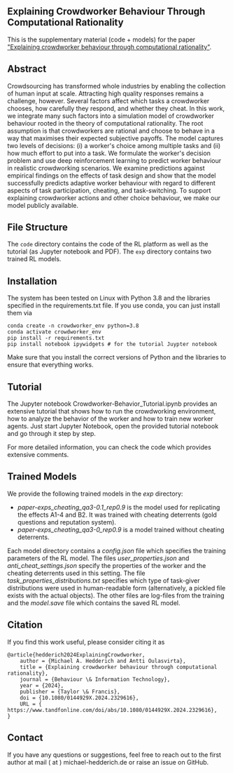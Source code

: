 
## Explaining Crowdworker Behaviour Through Computational Rationality

This is the supplementary material (code + models) for the paper ["Explaining crowdworker behaviour through computational rationality"](https://www.tandfonline.com/doi/full/10.1080/0144929X.2024.2329616).

## Abstract
Crowdsourcing has transformed whole industries by enabling the collection of human input at scale. Attracting high quality responses remains a challenge, however. Several factors affect which tasks a crowdworker chooses, how carefully they respond, and whether they cheat. In this work, we integrate many such factors into a simulation model of crowdworker behaviour rooted in the theory of computational rationality. The root assumption is that crowdworkers are rational and choose to behave in a way that maximises their expected subjective payoffs. The model captures two levels of decisions: (i) a worker's choice among multiple tasks and (ii) how much effort to put into a task. We formulate the worker's decision problem and use deep reinforcement learning to predict worker behaviour in realistic crowdworking scenarios. We examine predictions against empirical findings on the effects of task design and show that the model successfully predicts adaptive worker behaviour with regard to different aspects of task participation, cheating, and task-switching. To support explaining crowdworker actions and other choice behaviour, we make our model publicly available.

## File Structure
The ``code`` directory contains the code of the RL platform as well as the tutorial
(as Jupyter notebook and PDF). The ``exp`` directory contains two trained RL models.

## Installation

The system has been tested on Linux with Python 3.8 and the libraries specified in the requirements.txt file. If you use conda, you can just install them via
```
conda create -n crowdworker_env python=3.8
conda activate crowdworker_env
pip install -r requirements.txt
pip install notebook ipywidgets # for the tutorial Juypter notebook
```
Make sure that you install the correct versions of Python and the libraries to ensure that everything works.


## Tutorial
The Jupyter notebook Crowdworker-Behavior_Tutorial.ipynb provides an extensive tutorial that shows how to run the crowdworking environment, how to analyze the behavior of the worker and how to train new worker agents. Just start Jupyter Notebook, open the provided tutorial notebook and go through it step by step.

For more detailed information, you can check the code which provides extensive comments.


## Trained Models
We provide the following trained models in the *exp* directory:

- *paper-exps_cheating_qa3-0.1_rep0.9* is the model used for replicating the effects A1-4 and B2. 
It was trained with cheating deterrents (gold questions and reputation system). 
- *paper-exps_cheating_qa3-0_rep0.9* is a model trained without cheating deterrents.

Each model directory contains a *config.json* file which specifies the training parameters
of the RL model. The files *user_properties.json* and *anti_cheat_settings.json* specify
the properties of the worker and the cheating deterrents used in this setting. The file
*task_properties_distributions.txt* specifies which type of task-giver distributions were used
in human-readable form (alternatively, a pickled file exists with the actual objects). The other
files are log-files from the training and the *model.save* file which contains the saved RL model.

## Citation
If you find this work useful, please consider citing it as
```
@article{hedderich2024ExplainingCrowdworker,
	author = {Michael A. Hedderich and Antti Oulasvirta},
    title = {Explaining crowdworker behaviour through computational rationality},
    journal = {Behaviour \& Information Technology},
    year = {2024},
    publisher = {Taylor \& Francis},
    doi = {10.1080/0144929X.2024.2329616},
    URL = { https://www.tandfonline.com/doi/abs/10.1080/0144929X.2024.2329616},
}
```

## Contact
If you have any questions or suggestions, feel free to reach out to the first author at mail ( at ) michael-hedderich.de or raise an issue on GitHub.

